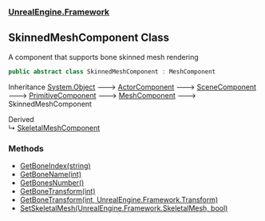 ### [UnrealEngine.Framework](./UnrealEngine-Framework.md 'UnrealEngine.Framework')
## SkinnedMeshComponent Class
A component that supports bone skinned mesh rendering  
```csharp
public abstract class SkinnedMeshComponent : MeshComponent
```
Inheritance [System.Object](https://docs.microsoft.com/en-us/dotnet/api/System.Object 'System.Object') &#129106; [ActorComponent](./ActorComponent.md 'UnrealEngine.Framework.ActorComponent') &#129106; [SceneComponent](./SceneComponent.md 'UnrealEngine.Framework.SceneComponent') &#129106; [PrimitiveComponent](./PrimitiveComponent.md 'UnrealEngine.Framework.PrimitiveComponent') &#129106; [MeshComponent](./MeshComponent.md 'UnrealEngine.Framework.MeshComponent') &#129106; SkinnedMeshComponent  

Derived  
&#8627; [SkeletalMeshComponent](./SkeletalMeshComponent.md 'UnrealEngine.Framework.SkeletalMeshComponent')  
### Methods
- [GetBoneIndex(string)](./SkinnedMeshComponent-GetBoneIndex(string).md 'UnrealEngine.Framework.SkinnedMeshComponent.GetBoneIndex(string)')
- [GetBoneName(int)](./SkinnedMeshComponent-GetBoneName(int).md 'UnrealEngine.Framework.SkinnedMeshComponent.GetBoneName(int)')
- [GetBonesNumber()](./SkinnedMeshComponent-GetBonesNumber().md 'UnrealEngine.Framework.SkinnedMeshComponent.GetBonesNumber()')
- [GetBoneTransform(int)](./SkinnedMeshComponent-GetBoneTransform(int).md 'UnrealEngine.Framework.SkinnedMeshComponent.GetBoneTransform(int)')
- [GetBoneTransform(int, UnrealEngine.Framework.Transform)](./SkinnedMeshComponent-GetBoneTransform(int_Transform).md 'UnrealEngine.Framework.SkinnedMeshComponent.GetBoneTransform(int, UnrealEngine.Framework.Transform)')
- [SetSkeletalMesh(UnrealEngine.Framework.SkeletalMesh, bool)](./SkinnedMeshComponent-SetSkeletalMesh(SkeletalMesh_bool).md 'UnrealEngine.Framework.SkinnedMeshComponent.SetSkeletalMesh(UnrealEngine.Framework.SkeletalMesh, bool)')
